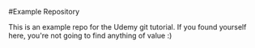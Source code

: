 #Example Repository

This is an example repo for the Udemy git tutorial. If you found yourself here, you're not going to find anything of value :)